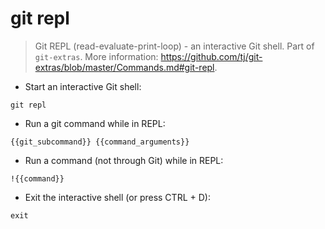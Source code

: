 # git repl

> Git REPL (read-evaluate-print-loop) - an interactive Git shell.
> Part of `git-extras`.
> More information: <https://github.com/tj/git-extras/blob/master/Commands.md#git-repl>.

- Start an interactive Git shell:

`git repl`

- Run a git command while in REPL:

`{{git_subcommand}} {{command_arguments}}`

- Run a command (not through Git) while in REPL:

`!{{command}}`

- Exit the interactive shell (or press CTRL + D):

`exit`
